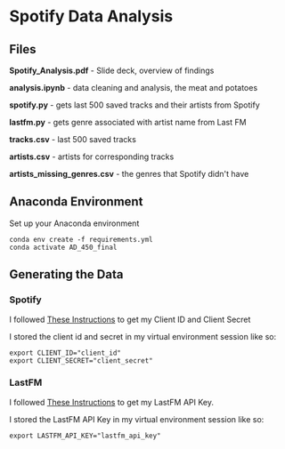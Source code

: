 # Spotify Data Analysis

## Files

**Spotify_Analysis.pdf** - Slide deck, overview of findings

**analysis.ipynb** - data cleaning and analysis, the meat and potatoes

**spotify.py** - gets last 500 saved tracks and their artists from Spotify

**lastfm.py** - gets genre associated with artist name from Last FM

**tracks.csv** - last 500 saved tracks

**artists.csv** - artists for corresponding tracks

**artists_missing_genres.csv** - the genres that Spotify didn't have

## Anaconda Environment

Set up your Anaconda environment

```{python}
conda env create -f requirements.yml
conda activate AD_450_final
```

## Generating the Data

### Spotify

I followed [These Instructions](https://developer.spotify.com/documentation/web-api/tutorials/getting-started) to get my Client ID and Client Secret

I stored the client id and secret in my virtual environment session like so:

```{python}
export CLIENT_ID="client_id"
export CLIENT_SECRET="client_secret"
```

### LastFM

I followed [These Instructions](https://www.last.fm/api/authentication) to get my LastFM API Key.

I stored the LastFM API Key in my virtual environment session like so:

```{python}
export LASTFM_API_KEY="lastfm_api_key"
```
